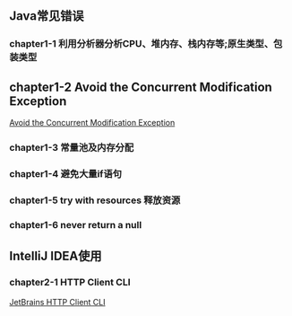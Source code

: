 

## Java常见错误
### chapter1-1 利用分析器分析CPU、堆内存、栈内存等;原生类型、包装类型
## chapter1-2 Avoid the Concurrent Modification Exception
[Avoid the Concurrent Modification Exception](https://rollbar.com/blog/java-concurrentmodificationexception/)
### chapter1-3 常量池及内存分配
### chapter1-4 避免大量if语句
### chapter1-5 try with resources 释放资源
### chapter1-6 never return a null

## IntelliJ IDEA使用
### chapter2-1 HTTP Client CLI
[JetBrains HTTP Client CLI](https://www.jetbrains.com/help/idea/http-client-in-product-code-editor.html#cli)

